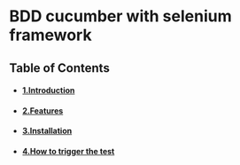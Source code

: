 # BDD cucumber with selenium framework

## Table of Contents
 - #### [1.Introduction](#1-introduction)
 - #### [2.Features](#2-features) 
 - #### [3.Installation](#3-installation)
 - #### [4.How to trigger the test](#4-how-to-trigger-the-test)

